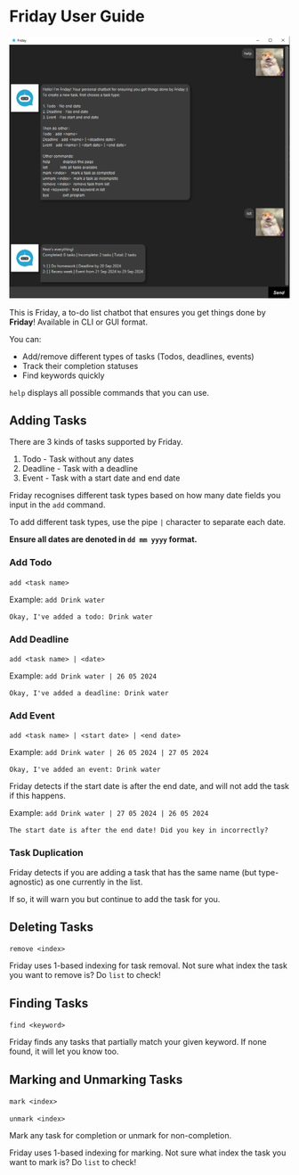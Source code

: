 # Friday User Guide

![Ui.png](Ui.png)

This is Friday, a to-do list chatbot that ensures you get things done by **Friday**! Available in CLI or GUI format.

You can:
* Add/remove different types of tasks (Todos, deadlines, events)
* Track their completion statuses
* Find keywords quickly

``help`` displays all possible commands that you can use.

## Adding Tasks

There are 3 kinds of tasks supported by Friday.
1. Todo - Task without any dates
2. Deadline - Task with a deadline
3. Event - Task with a start date and end date

Friday recognises different task types based on how many date fields you input in the ``add`` command.

To add different task types, use the pipe `|` character to separate each date.

**Ensure all dates are denoted in ``dd mm yyyy`` format.**

### Add Todo
``add <task name>``

Example: ``add Drink water``
```
Okay, I've added a todo: Drink water
```

### Add Deadline
``add <task name> | <date>``

Example: ``add Drink water | 26 05 2024``
```
Okay, I've added a deadline: Drink water
```

### Add Event
``add <task name> | <start date> | <end date>``

Example: ``add Drink water | 26 05 2024 | 27 05 2024``
```
Okay, I've added an event: Drink water
```

Friday detects if the start date is after the end date, and will not add the task if this happens.


Example: ``add Drink water | 27 05 2024 | 26 05 2024``
```
The start date is after the end date! Did you key in incorrectly?
```

### Task Duplication
Friday detects if you are adding a task that has the same name (but type-agnostic) as one currently in the list.

If so, it will warn you but continue to add the task for you.

## Deleting Tasks

``remove <index>``

Friday uses 1-based indexing for task removal. Not sure what index the task you want to remove is? Do ``list`` to check!

## Finding Tasks

``find <keyword>``

Friday finds any tasks that partially match your given keyword. If none found, it will let you know too.

## Marking and Unmarking Tasks

``mark <index>``

``unmark <index>``

Mark any task for completion or unmark for non-completion.

Friday uses 1-based indexing for marking. Not sure what index the task you want to mark is? Do ``list`` to check!
